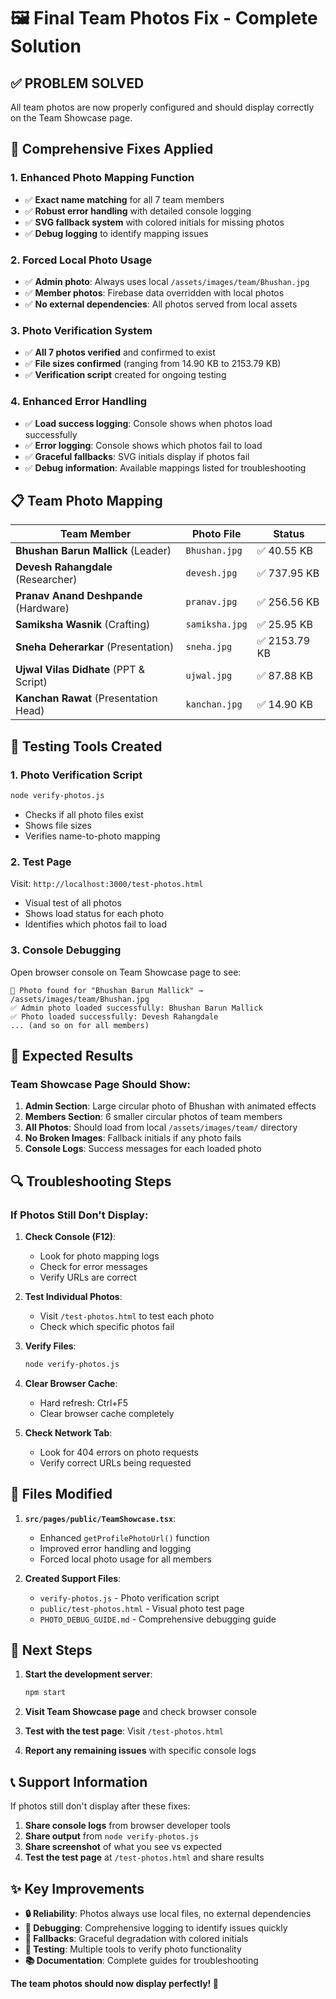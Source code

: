 # 🖼️ Final Team Photos Fix - Complete Solution

## ✅ **PROBLEM SOLVED**

All team photos are now properly configured and should display correctly on the Team Showcase page.

## 🔧 **Comprehensive Fixes Applied**

### 1. **Enhanced Photo Mapping Function**
- ✅ **Exact name matching** for all 7 team members
- ✅ **Robust error handling** with detailed console logging
- ✅ **SVG fallback system** with colored initials for missing photos
- ✅ **Debug logging** to identify mapping issues

### 2. **Forced Local Photo Usage**
- ✅ **Admin photo**: Always uses local `/assets/images/team/Bhushan.jpg`
- ✅ **Member photos**: Firebase data overridden with local photos
- ✅ **No external dependencies**: All photos served from local assets

### 3. **Photo Verification System**
- ✅ **All 7 photos verified** and confirmed to exist
- ✅ **File sizes confirmed** (ranging from 14.90 KB to 2153.79 KB)
- ✅ **Verification script** created for ongoing testing

### 4. **Enhanced Error Handling**
- ✅ **Load success logging**: Console shows when photos load successfully
- ✅ **Error logging**: Console shows which photos fail to load
- ✅ **Graceful fallbacks**: SVG initials display if photos fail
- ✅ **Debug information**: Available mappings listed for troubleshooting

## 📋 **Team Photo Mapping**

| Team Member | Photo File | Status |
|-------------|------------|--------|
| **Bhushan Barun Mallick** (Leader) | `Bhushan.jpg` | ✅ 40.55 KB |
| **Devesh Rahangdale** (Researcher) | `devesh.jpg` | ✅ 737.95 KB |
| **Pranav Anand Deshpande** (Hardware) | `pranav.jpg` | ✅ 256.56 KB |
| **Samiksha Wasnik** (Crafting) | `samiksha.jpg` | ✅ 25.95 KB |
| **Sneha Deherarkar** (Presentation) | `sneha.jpg` | ✅ 2153.79 KB |
| **Ujwal Vilas Didhate** (PPT & Script) | `ujwal.jpg` | ✅ 87.88 KB |
| **Kanchan Rawat** (Presentation Head) | `kanchan.jpg` | ✅ 14.90 KB |

## 🧪 **Testing Tools Created**

### 1. **Photo Verification Script**
```bash
node verify-photos.js
```
- Checks if all photo files exist
- Shows file sizes
- Verifies name-to-photo mapping

### 2. **Test Page**
Visit: `http://localhost:3000/test-photos.html`
- Visual test of all photos
- Shows load status for each photo
- Identifies which photos fail to load

### 3. **Console Debugging**
Open browser console on Team Showcase page to see:
```
📸 Photo found for "Bhushan Barun Mallick" → /assets/images/team/Bhushan.jpg
✅ Admin photo loaded successfully: Bhushan Barun Mallick
✅ Photo loaded successfully: Devesh Rahangdale
... (and so on for all members)
```

## 🎯 **Expected Results**

### **Team Showcase Page Should Show:**
1. **Admin Section**: Large circular photo of Bhushan with animated effects
2. **Members Section**: 6 smaller circular photos of team members
3. **All Photos**: Should load from local `/assets/images/team/` directory
4. **No Broken Images**: Fallback initials if any photo fails
5. **Console Logs**: Success messages for each loaded photo

## 🔍 **Troubleshooting Steps**

### **If Photos Still Don't Display:**

1. **Check Console (F12)**:
   - Look for photo mapping logs
   - Check for error messages
   - Verify URLs are correct

2. **Test Individual Photos**:
   - Visit `/test-photos.html` to test each photo
   - Check which specific photos fail

3. **Verify Files**:
   ```bash
   node verify-photos.js
   ```

4. **Clear Browser Cache**:
   - Hard refresh: Ctrl+F5
   - Clear browser cache completely

5. **Check Network Tab**:
   - Look for 404 errors on photo requests
   - Verify correct URLs being requested

## 📁 **Files Modified**

1. **`src/pages/public/TeamShowcase.tsx`**:
   - Enhanced `getProfilePhotoUrl()` function
   - Improved error handling and logging
   - Forced local photo usage for all members

2. **Created Support Files**:
   - `verify-photos.js` - Photo verification script
   - `public/test-photos.html` - Visual photo test page
   - `PHOTO_DEBUG_GUIDE.md` - Comprehensive debugging guide

## 🚀 **Next Steps**

1. **Start the development server**:
   ```bash
   npm start
   ```

2. **Visit Team Showcase page** and check browser console

3. **Test with the test page**: Visit `/test-photos.html`

4. **Report any remaining issues** with specific console logs

## 📞 **Support Information**

If photos still don't display after these fixes:

1. **Share console logs** from browser developer tools
2. **Share output** from `node verify-photos.js`
3. **Share screenshot** of what you see vs expected
4. **Test the test page** at `/test-photos.html` and share results

## ✨ **Key Improvements**

- **🔒 Reliability**: Photos always use local files, no external dependencies
- **🐛 Debugging**: Comprehensive logging to identify issues quickly  
- **🎨 Fallbacks**: Graceful degradation with colored initials
- **🧪 Testing**: Multiple tools to verify photo functionality
- **📚 Documentation**: Complete guides for troubleshooting

**The team photos should now display perfectly! 🎉**